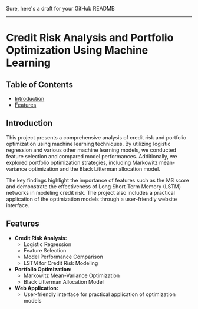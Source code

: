 Sure, here's a draft for your GitHub README:

---

# Credit Risk Analysis and Portfolio Optimization Using Machine Learning

## Table of Contents
- [Introduction](#introduction)
- [Features](#features)
## Introduction
This project presents a comprehensive analysis of credit risk and portfolio optimization using machine learning techniques. By utilizing logistic regression and various other machine learning models, we conducted feature selection and compared model performances. Additionally, we explored portfolio optimization strategies, including Markowitz mean-variance optimization and the Black Litterman allocation model.

The key findings highlight the importance of features such as the MS score and demonstrate the effectiveness of Long Short-Term Memory (LSTM) networks in modeling credit risk. The project also includes a practical application of the optimization models through a user-friendly website interface.

## Features
- **Credit Risk Analysis:**
  - Logistic Regression
  - Feature Selection
  - Model Performance Comparison
  - LSTM for Credit Risk Modeling
- **Portfolio Optimization:**
  - Markowitz Mean-Variance Optimization
  - Black Litterman Allocation Model
- **Web Application:**
  - User-friendly interface for practical application of optimization models

